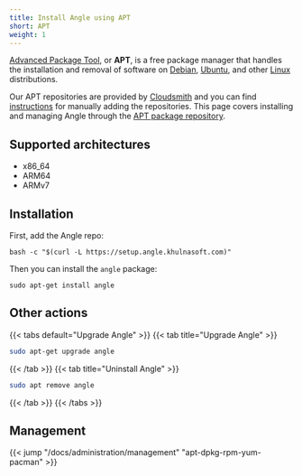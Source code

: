 ```yaml
---
title: Install Angle using APT
short: APT
weight: 1
---
```


[Advanced Package Tool][apt], or **APT**, is a free package manager that handles the installation and removal of software on [Debian], [Ubuntu], and other [Linux] distributions.

Our APT repositories are provided by [Cloudsmith] and you can find [instructions][repos] for manually adding the repositories. This page covers installing and managing Angle through the [APT package repository][apt].

## Supported architectures

* x86_64
* ARM64
* ARMv7

## Installation

First, add the Angle repo:

```shell
bash -c "$(curl -L https://setup.angle.khulnasoft.com)"
```

Then you can install the `angle` package:

```shell
sudo apt-get install angle
```

## Other actions

{{< tabs default="Upgrade Angle" >}}
{{< tab title="Upgrade Angle" >}}

```bash
sudo apt-get upgrade angle
```

{{< /tab >}}
{{< tab title="Uninstall Angle" >}}

```bash
sudo apt remove angle
```

{{< /tab >}}
{{< /tabs >}}

## Management

{{< jump "/docs/administration/management" "apt-dpkg-rpm-yum-pacman" >}}

[apt]: https://en.wikipedia.org/wiki/APT_(software)
[cloudsmith]: https://cloudsmith.io/~timber/repos/angle/packages
[debian]: https://debian.org
[linux]: https://linux.org
[repos]: https://cloudsmith.io/~timber/repos/angle/setup/#formats-deb
[ubuntu]: https://ubuntu.com

